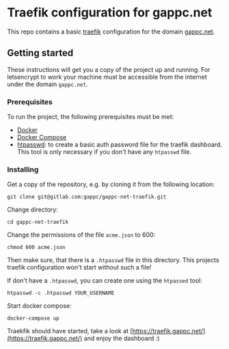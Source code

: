 # Traefik configuration for gappc.net

This repo contains a basic [traefik](https://containo.us/traefik/) configuration for the domain [gappc.net](https://gappc.net).

## Getting started

These instructions will get you a copy of the project up and running. For letsencrypt to work your machine must be accessible from the internet under the domain `gappc.net`.

### Prerequisites

To run the project, the following prerequisites must be met:

- [Docker](https://www.docker.com/)
- [Docker Compose](https://docs.docker.com/compose/)
- [htpasswd](https://httpd.apache.org/docs/2.4/programs/htpasswd.html): to create a basic auth password file for the traefik dashboard. This tool is only necessary if you don't have any `htpasswd` file.

### Installing

Get a copy of the repository, e.g. by cloning it from the following location:

```
git clone git@gitlab.com:gappc/gappc-net-traefik.git
```

Change directory:

```
cd gappc-net-traefik
```

Change the permissions of the file `acme.json` to 600:

```
chmod 600 acme.json
```

Then make sure, that there is a `.htpasswd` file in this directory. This projects traefik configuration won't start without such a file!

If don't have a `.htpasswd`, you can create one using the `htpassed` tool:

```
htpasswd -c .htpasswd YOUR_USERNAME
```

Start docker compose:

```
docker-compose up
```

Traekfik should have started, take a look at [https://traefik.gappc.net/](https://traefik.gappc.net/) and enjoy the dashboard :)
